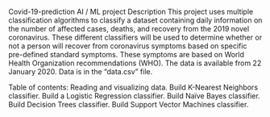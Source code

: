 Covid-19-prediction
AI / ML project
Description
This project uses multiple classification algorithms to classify a dataset containing daily information on the number of affected cases, deaths, and recovery from the 2019 novel coronavirus. These different classifiers will be used to determine whether or not a person will recover from coronavirus symptoms based on specific pre-defined standard symptoms. These symptoms are based on World Health Organization recommendations (WHO). The data is available from 22 January 2020. Data is in the “data.csv” file.

Table of contents:
Reading and visualizing data.
Build K-Nearest Neighbors classifier.
Build a Logistic Regression classifier.
Build Naïve Bayes classifier.
Build Decision Trees classifier.
Build Support Vector Machines classifier.
